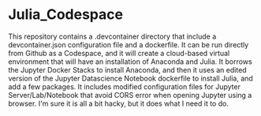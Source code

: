 # Julia_Codespace

This repository contains a .devcontainer directory that include a devcontainer.json configuration file and a dockerfile. It can be run directly from Github as a Codespace, and it will create a cloud-based virtual environment that will have an installation of Anaconda and Julia. It borrows the Jupyter Docker Stacks to install Anaconda, and then it uses an edited version of the Jupyter Datascience Notebook dockerfile to install Julia, and add a few packages.  It includes modified configuration files for Jupyter Server/Lab/Notebook that avoid CORS error when opening Jupyter using a browser. I'm sure it is all a bit hacky, but it does what I need it to do.
